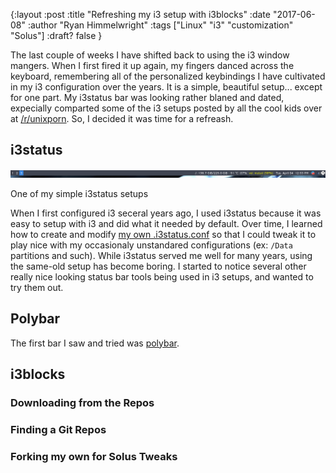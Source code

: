 {:layout :post
:title  "Refreshing my i3 setup with i3blocks"
:date "2017-06-08"
:author "Ryan Himmelwright"
:tags ["Linux" "i3" "customization" "Solus"]
:draft? false
}

The last couple of weeks I have shifted back to using the i3 window mangers. When I first fired it up again, my fingers danced across the keyboard, remembering all of the personalized keybindings I have cultivated in my i3 configuration over the years. It is a simple, beautiful setup... except for one part. My i3status bar was looking rather blaned and dated, expecially comparted some of the i3 setups posted by all the cool kids over at [/r/unixporn](https://www.reddit.com/r/unixporn/). So, I decided it was time for a refreash.

<!-- more -->

## i3status

![One of my simple i3status setups](../../img/posts/starting-i3/i3status.png)
<div id="caption">One of my simple i3status setups</div>

When I first configured i3 seceral years ago, I used i3status because it was easy to setup with i3 and did what it needed by default. Over time, I learned how to create and modify [my own .i3status.conf](https://github.com/himmAllRight/dotfiles/blob/master/i3/.config/i3/i3status.conf) so that I could tweak it to play nice with my occasionaly unstandared configurations (ex: `/Data` partitions and such). While i3status served me well for many years, using the same-old setup has become boring. I started to notice several other really nice looking status bar tools being used in i3 setups, and wanted to try them out.

## Polybar
The first bar I saw and tried was [polybar](https://github.com/jaagr/polybar).

## i3blocks

### Downloading from the Repos

### Finding a Git Repos

### Forking my own for Solus Tweaks
